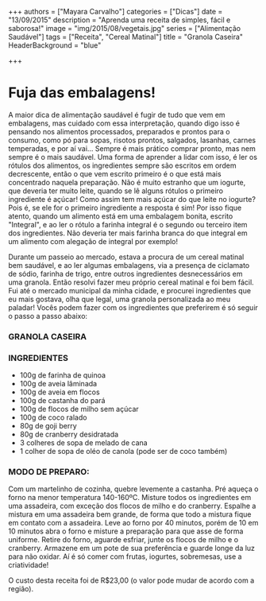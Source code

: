 +++
authors = ["Mayara Carvalho"]
categories = ["Dicas"]
date = "13/09/2015"
description = "Aprenda uma receita de simples, fácil e saborosa!"
image = "img/2015/08/vegetais.jpg"
series = ["Alimentação Saudável"]
tags = ["Receita", "Cereal Matinal"]
title = "Granola Caseira"
  HeaderBackground = "blue"

+++

# Fuja das embalagens!

A maior dica de alimentação saudável é fugir de tudo que vem em embalagens, mas cuidado com essa interpretação, quando digo isso é pensando nos alimentos processados, preparados e prontos para o consumo, como pó para sopas, risotos prontos, salgados, lasanhas, carnes temperadas, e por aí vai... Sempre é mais prático comprar pronto, mas nem sempre é o mais saudável. Uma forma de aprender a lidar com isso, é ler os rótulos dos alimentos, os ingredientes sempre são escritos em ordem decrescente, então o que vem escrito primeiro é o que está mais concentrado naquela preparação. Não é muito estranho que um iogurte, que deveria ter muito leite, quando se lê alguns rótulos o primeiro ingrediente é açúcar! Como assim tem mais açúcar do que leite no iogurte? Pois é, se ele for o primeiro ingrediente a resposta é sim! Por isso fique atento, quando um alimento está em uma embalagem bonita, escrito "Integral", e ao ler o rótulo a farinha integral é o segundo ou terceiro item dos ingredientes. Não deveria ter mais farinha branca do que integral em um alimento com alegação de integral por exemplo!

Durante um passeio ao mercado, estava a procura de um cereal matinal bem saudável, e ao ler algumas embalagens, via a presença de ciclamato de sódio, farinha de trigo, entre outros ingredientes desnecessários em uma granola. Então resolvi fazer meu próprio cereal matinal e foi bem fácil. Fui até o mercado municipal da minha cidade, e procurei ingredientes que eu mais gostava, olha que legal, uma granola personalizada ao meu paladar! Vocês podem fazer com os ingredientes que preferirem é só seguir o passo a passo abaixo:

### GRANOLA CASEIRA

### INGREDIENTES

- 100g de farinha de quinoa
- 100g de aveia lâminada
- 100g de aveia em flocos
- 100g de castanha do pará
- 100g de flocos de milho sem açúcar
- 100g de coco ralado
- 80g de goji berry
- 80g de cranberry desidratada
- 3 colheres de sopa de melado de cana
- 1 colher de sopa de oléo de canola (pode ser de coco também)

### MODO DE PREPARO:

Com um martelinho de cozinha, quebre levemente a castanha. Pré aqueça o forno na menor temperatura 140-160ºC. Misture todos os ingredientes em uma assadeira, com exceção dos flocos de milho e do cranberry. Espalhe a mistura em uma assadeira bem grande, de forma que todo a mistura fique em contato com a assadeira. Leve ao forno por 40 minutos, porém de 10 em 10 minutos abra o forno e misture a preparação para que asse de forma uniforme. Retire do forno, aguarde esfriar, junte os flocos de milho e o cranberry. Armazene em um pote de sua preferência e guarde longe da luz para não oxidar. Aí é só comer com frutas, iogurtes, sobremesas, use a criatividade!

O custo desta receita foi de R$23,00 (o valor pode mudar de acordo com a região).
